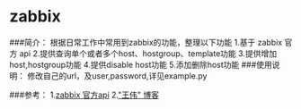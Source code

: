 zabbix
======

###简介：
		根据日常工作中常用到zabbix的功能，整理以下功能
		1.基于 zabbix 官方 api
		2.提供查询单个或者多个host、hostgroup、template功能
		3.提供增加host,hostgroup功能
		4.提供disable host功能
		5.添加删除host功能
###使用说明：
		修改自己的url，及user,password,详见example.py
		
###参考：
1.[zabbix 官方api](https://www.zabbix.com/documentation/2.0/manual/appendix/api/api)
2.["王伟" 博客](http://wangwei007.blog.51cto.com/68019/1249770)
